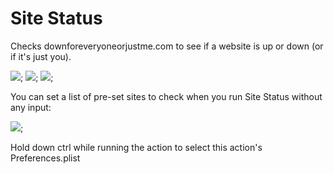 # Site Status

Checks downforeveryoneorjustme.com to see if a website is up or down (or if it's just
you).

![](https://raw.githubusercontent.com/hlissner/lb6-actions/master/images/cb-sts-01.png);
![](https://raw.githubusercontent.com/hlissner/lb6-actions/master/images/cb-sts-02.png);
![](https://raw.githubusercontent.com/hlissner/lb6-actions/master/images/cb-sts-03.png);

You can set a list of pre-set sites to check when you run Site Status without any input:

![](https://raw.githubusercontent.com/hlissner/lb6-actions/master/images/cb-sts-04.png);

Hold down ctrl while running the action to select this action's Preferences.plist
